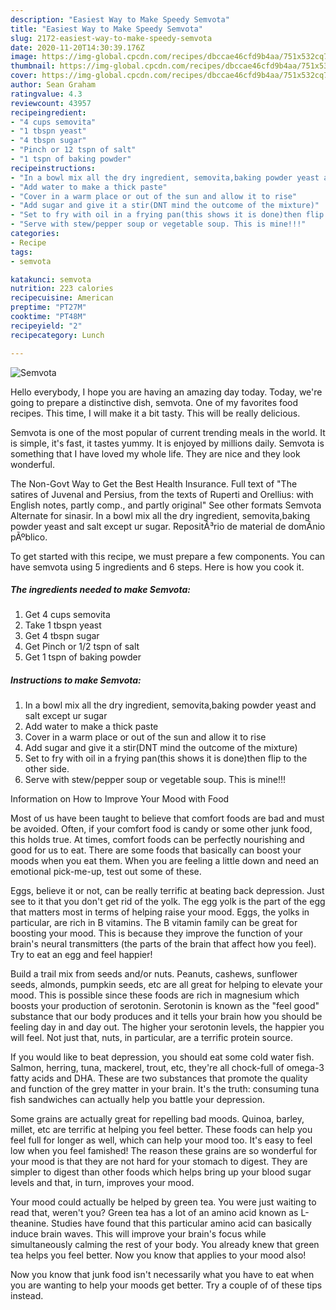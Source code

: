 ```yaml
---
description: "Easiest Way to Make Speedy Semvota"
title: "Easiest Way to Make Speedy Semvota"
slug: 2172-easiest-way-to-make-speedy-semvota
date: 2020-11-20T14:30:39.176Z
image: https://img-global.cpcdn.com/recipes/dbccae46cfd9b4aa/751x532cq70/semvota-recipe-main-photo.jpg
thumbnail: https://img-global.cpcdn.com/recipes/dbccae46cfd9b4aa/751x532cq70/semvota-recipe-main-photo.jpg
cover: https://img-global.cpcdn.com/recipes/dbccae46cfd9b4aa/751x532cq70/semvota-recipe-main-photo.jpg
author: Sean Graham
ratingvalue: 4.3
reviewcount: 43957
recipeingredient:
- "4 cups semovita"
- "1 tbspn yeast"
- "4 tbspn sugar"
- "Pinch or 12 tspn of salt"
- "1 tspn of baking powder"
recipeinstructions:
- "In a bowl mix all the dry ingredient, semovita,baking powder yeast and salt except ur sugar"
- "Add water to make a thick paste"
- "Cover in a warm place or out of the sun and allow it to rise"
- "Add sugar and give it a stir(DNT mind the outcome of the mixture)"
- "Set to fry with oil in a frying pan(this shows it is done)then flip to the other side."
- "Serve with stew/pepper soup or vegetable soup. This is mine!!!"
categories:
- Recipe
tags:
- semvota

katakunci: semvota 
nutrition: 223 calories
recipecuisine: American
preptime: "PT27M"
cooktime: "PT48M"
recipeyield: "2"
recipecategory: Lunch

---
```



![Semvota](https://img-global.cpcdn.com/recipes/dbccae46cfd9b4aa/751x532cq70/semvota-recipe-main-photo.jpg)

Hello everybody, I hope you are having an amazing day today. Today, we're going to prepare a distinctive dish, semvota. One of my favorites food recipes. This time, I will make it a bit tasty. This will be really delicious.

Semvota is one of the most popular of current trending meals in the world. It is simple, it's fast, it tastes yummy. It is enjoyed by millions daily. Semvota is something that I have loved my whole life. They are nice and they look wonderful.

The Non-Govt Way to Get the Best Health Insurance. Full text of &#34;The satires of Juvenal and Persius, from the texts of Ruperti and Orellius: with English notes, partly comp., and partly original&#34; See other formats Semvota Alternate for sinasir. In a bowl mix all the dry ingredient, semovita,baking powder yeast and salt except ur sugar. RepositÃ³rio de material de domÃ­nio pÃºblico.


To get started with this recipe, we must prepare a few components. You can have semvota using 5 ingredients and 6 steps. Here is how you cook it.

<!--inarticleads1-->

##### The ingredients needed to make Semvota:

1. Get 4 cups semovita
1. Take 1 tbspn yeast
1. Get 4 tbspn sugar
1. Get Pinch or 1/2 tspn of salt
1. Get 1 tspn of baking powder




<!--inarticleads2-->

##### Instructions to make Semvota:

1. In a bowl mix all the dry ingredient, semovita,baking powder yeast and salt except ur sugar
1. Add water to make a thick paste
1. Cover in a warm place or out of the sun and allow it to rise
1. Add sugar and give it a stir(DNT mind the outcome of the mixture)
1. Set to fry with oil in a frying pan(this shows it is done)then flip to the other side.
1. Serve with stew/pepper soup or vegetable soup. This is mine!!!




Information on How to Improve Your Mood with Food


Most of us have been taught to believe that comfort foods are bad and must be avoided. Often, if your comfort food is candy or some other junk food, this holds true. At times, comfort foods can be perfectly nourishing and good for us to eat. There are some foods that basically can boost your moods when you eat them. When you are feeling a little down and need an emotional pick-me-up, test out some of these.

Eggs, believe it or not, can be really terrific at beating back depression. Just see to it that you don't get rid of the yolk. The egg yolk is the part of the egg that matters most in terms of helping raise your mood. Eggs, the yolks in particular, are rich in B vitamins. The B vitamin family can be great for boosting your mood. This is because they improve the function of your brain's neural transmitters (the parts of the brain that affect how you feel). Try to eat an egg and feel happier!

Build a trail mix from seeds and/or nuts. Peanuts, cashews, sunflower seeds, almonds, pumpkin seeds, etc are all great for helping to elevate your mood. This is possible since these foods are rich in magnesium which boosts your production of serotonin. Serotonin is known as the "feel good" substance that our body produces and it tells your brain how you should be feeling day in and day out. The higher your serotonin levels, the happier you will feel. Not just that, nuts, in particular, are a terrific protein source.

If you would like to beat depression, you should eat some cold water fish. Salmon, herring, tuna, mackerel, trout, etc, they're all chock-full of omega-3 fatty acids and DHA. These are two substances that promote the quality and function of the grey matter in your brain. It's the truth: consuming tuna fish sandwiches can actually help you battle your depression. 

Some grains are actually great for repelling bad moods. Quinoa, barley, millet, etc are terrific at helping you feel better. These foods can help you feel full for longer as well, which can help your mood too. It's easy to feel low when you feel famished! The reason these grains are so wonderful for your mood is that they are not hard for your stomach to digest. They are simpler to digest than other foods which helps bring up your blood sugar levels and that, in turn, improves your mood.

Your mood could actually be helped by green tea. You were just waiting to read that, weren't you? Green tea has a lot of an amino acid known as L-theanine. Studies have found that this particular amino acid can basically induce brain waves. This will improve your brain's focus while simultaneously calming the rest of your body. You already knew that green tea helps you feel better. Now you know that applies to your mood also!

Now you know that junk food isn't necessarily what you have to eat when you are wanting to help your moods get better. Try  a  couple of  of  these  tips  instead.

